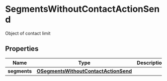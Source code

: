 

# SegmentsWithoutContactActionSend

Object of contact limit

## Properties

| Name | Type | Description | Notes |
|------------ | ------------- | ------------- | -------------|
|**segments** | [**OSegmentsWithoutContactActionSend**](OSegmentsWithoutContactActionSend.md) |  |  [optional] |



